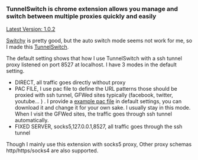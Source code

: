 ### TunnelSwitch is chrome extension allows you manage and switch between multiple proxies quickly and easily

[Latest Version: 1.0.2](http://ouyang.me/projects/tunnel-switch/tunnel-switch-1.0.2.crx)

[Switchy](https://chrome.google.com/webstore/detail/caehdcpeofiiigpdhbabniblemipncjj) is pretty good, but the auto switch mode seems not work for me, so I made this [TunnelSwitch](https://github.com/oylbin/tunnel-switch).

The default setting shows that how I use TunnelSwitch with a ssh tunnel proxy listened on port 8527 at localhost. 
I have 3 modes in the default setting.

 * DIRECT, all traffic goes directly without proxy
 * PAC FILE, I use pac file to define the URL patterns those should be proxied with ssh tunnel, GFWed sites typically (facebook, twitter, youtube... ) . I provide a [example pac file](https://raw.github.com/oylbin/tunnel-switch/master/asset/example.pac) in default settings, you can download it and change it for your own sake. I usually stay in this mode. When I visit the GFWed sites, the traffic goes through ssh tunnel automatically.
 * FIXED SERVER, socks5,127.0.0.1,8527, all traffic goes through the ssh tunnel 

Though I mainly use this extension with socks5 proxy, Other proxy schemas http/https/socks4 are also supported.
